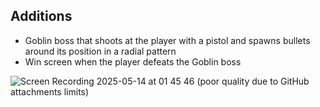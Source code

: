 ## Additions

- Goblin boss that shoots at the player with a pistol and spawns bullets around its position in a radial pattern
- Win screen when the player defeats the Goblin boss

![Screen Recording 2025-05-14 at 01 45 46](https://github.com/user-attachments/assets/a226c5e8-5c90-426a-a6c2-7d21e42dc11d)
(poor quality due to GitHub attachments limits)